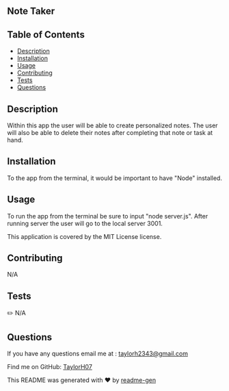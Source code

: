 ## Note Taker

## Table of Contents
- [Description](#description)
- [Installation](#installation)
- [Usage](#usage)
- [Contributing](#contributing)
- [Tests](#tests)
- [Questions](#questions)

## Description
Within this app the user will be able to create personalized notes. The user will also be able to delete their notes after completing that note or task at hand.

## Installation
To the app from the terminal, it would be important to have "Node" installed.

## Usage
To run the app from the terminal be sure to input "node server.js". After running server the user will go to the local server 3001.

This application is covered by the MIT License license. 

## Contributing
N/A

## Tests
✏️ N/A

## Questions
If you have any questions email me at :
taylorh2343@gmail.com


Find me on GitHub: [TaylorH07](https://github.com/TaylorH07)


This README was generated with ❤️ by [readme-gen](https://github.com/TaylorH07/readme-gen) 
    
